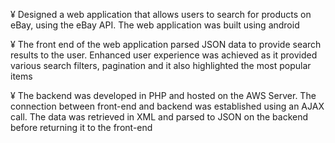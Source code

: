 ¥	Designed a web application that allows users to search for products on eBay, using the eBay API. The web application was built using android

¥	The front end of the web application parsed JSON data to provide search results to the user. Enhanced user experience was achieved as it provided various search filters, pagination and it also highlighted the most popular items

¥	The backend was developed in PHP and hosted on the AWS Server. The connection between front-end and backend was established using an AJAX call. The data was retrieved in XML and parsed to JSON on the backend before returning it to the front-end 
